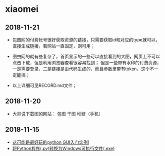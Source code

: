 # xiaomei


## 

## 2018-11-21

- 包图网的付费帐号很好获取资源的链接，只需要获取id和对应的type就可以，直接生成链接，若网站一直固定，则可用；
- 图虫网的就有些复杂了，首页显示的一些可以直接看到的大图，网页上不可以点击下载，但是利用浏览器查看很容易找到；
但是一些带有水印的付费资源，一是需要登录，二是链接是由代码生成的，而且参数里带有token，这个不一定能搞；

- 以上详细可见RECORD.md文件；


## 2018-11-20

- 大哥说下载图的网站： 包图 干图 堆糖（手机）


## 2018-11-15

- [这可能是最好玩的python GUI入门实例!](https://www.jianshu.com/p/8abcf73adba3)
- [将Python程序(.py)转换为Windows可执行文件(.exe)](https://www.jianshu.com/p/64cb9108a7c6)